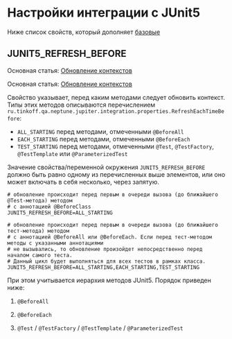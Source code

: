 # Настройки интеграции с JUnit5

Ниже список свойств, который дополняет [базовые](./../../quick_start/settings/index.md)

## JUNIT5_REFRESH_BEFORE

Основная статья: [Обновление контекстов](./../../core/steps/context/refresh.rst)

Основная статья: [Обновление контекстов](./../../core/steps/context/refresh.rst)

Свойство указывает, перед каким методами следует обновить контекст. Типы этих методов описываются перечислением `ru.tinkoff.qa.neptune.jupiter.integration.properties.RefreshEachTimeBefore`:
- `ALL_STARTING` перед методами, отмеченными `@BeforeAll`
- `EACH_STARTING` перед методами, отмеченными `@BeforeEach`
- `TEST_STARTING` перед методами, отмеченными `@Test`, `@TestFactory`, `@TestTemplate` или `@ParameterizedTest`

Значение свойства/переменной окружения `JUNIT5_REFRESH_BEFORE` должно быть равно одному из перечисленных выше элементов,
или оно может включать в себя несколько, через запятую.

```properties
# обновление происходит перед первым в очереди вызова (до ближайшего @Test-метода) методом
# с аннотацией @BeforeClass
JUNIT5_REFRESH_BEFORE=ALL_STARTING
```

```properties
# обновление происходит перед первым в очереди вызова (до ближайшего тест-метода) методом
# с аннотацией @BeforeAll или @BeforeEach. Если перед тест-методом методы с указанными аннотациями
# не вызывались, то обновление произойдет непосредственно перед началом самого теста. 
# Данный цикл будет выполняться для всех тестов в рамках класса.
JUNIT5_REFRESH_BEFORE=ALL_STARTING,EACH_STARTING,TEST_STARTING
```

При этом учитывается иерархия методов JUnit5. Порядок приведен ниже:

1. `@BeforeAll`

2. `@BeforeEach`

3. `@Test` / `@TestFactory` / `@TestTemplate` / `@ParameterizedTest`

